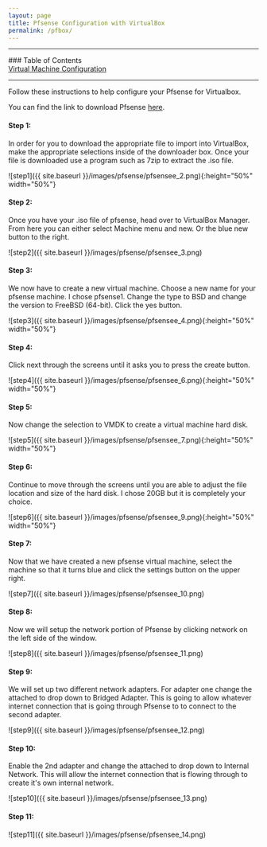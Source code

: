 ```yaml
---
layout: page
title: Pfsense Configuration with VirtualBox
permalink: /pfbox/
---
```

<hr>
### Table of Contents<br>
<a href="{{ site.baseurl }}/setup">Virtual Machine Configuration</a><br>
<hr>

Follow these instructions to help configure your Pfsense for Virtualbox.

You can find the link to download Pfsense [here](https://www.pfsense.org/download/).

#### Step 1:

In order for you to download the appropriate file to import into VirtualBox, make the appropriate selections inside of the downloader box. Once your file is downloaded use a program such as 7zip to extract the .iso file.

![step1]({{ site.baseurl }}/images/pfsense/pfsensee_2.png){:height="50%" width="50%"}<br>

#### Step 2:

Once you have your .iso file of pfsense, head over to VirtualBox Manager. From here you can either select Machine menu and new. Or the blue new button to the right. 

![step2]({{ site.baseurl }}/images/pfsense/pfsensee_3.png)<br>

#### Step 3:

We now have to create a new virtual machine. Choose a new name for your pfsense machine. I chose pfsense1. Change the type to BSD and change the version to FreeBSD (64-bit). Click the yes button.

![step3]({{ site.baseurl }}/images/pfsense/pfsensee_4.png){:height="50%" width="50%"}<br>

#### Step 4:

Click next through the screens until it asks you to press the create button.

![step4]({{ site.baseurl }}/images/pfsense/pfsensee_6.png){:height="50%" width="50%"}<br>

#### Step 5:

Now change the selection to VMDK to create a virtual machine hard disk.

![step5]({{ site.baseurl }}/images/pfsense/pfsensee_7.png){:height="50%" width="50%"}<br>

#### Step 6:

Continue to move through the screens until you are able to adjust the file location and size of the hard disk. I chose 20GB but it is completely your choice. 

![step6]({{ site.baseurl }}/images/pfsense/pfsensee_9.png){:height="50%" width="50%"}<br>

#### Step 7:

Now that we have created a new pfsense virtual machine, select the machine so that it turns blue and click the settings button on the upper right.

![step7]({{ site.baseurl }}/images/pfsense/pfsensee_10.png)<br>

#### Step 8:

Now we will setup the network portion of Pfsense by clicking network on the left side of the window.

![step8]({{ site.baseurl }}/images/pfsense/pfsensee_11.png)<br>

#### Step 9:

We will set up two different network adapters. For adapter one change the attached to drop down to Bridged Adapter. This is going to allow whatever internet connection that is going through Pfsense to to connect to the second adapter.

![step9]({{ site.baseurl }}/images/pfsense/pfsensee_12.png)<br>

#### Step 10:
Enable the 2nd adapter and change the attached to drop down to Internal Network. This will allow the internet connection that is flowing through to create it's own internal network. 

![step10]({{ site.baseurl }}/images/pfsense/pfsensee_13.png)<br>

#### Step 11:

![step11]({{ site.baseurl }}/images/pfsense/pfsensee_14.png)<br>
